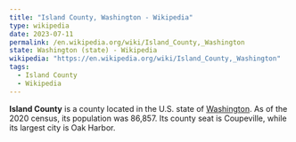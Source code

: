 ```yaml
---
title: "Island County, Washington - Wikipedia"
type: wikipedia
date: 2023-07-11
permalink: /en.wikipedia.org/wiki/Island_County,_Washington
state: Washington (state) - Wikipedia
wikipedia: "https://en.wikipedia.org/wiki/Island_County,_Washington"
tags:
  - Island County
  - Wikipedia
---
```

**Island County** is a county located in the U.S. state of [Washington](/en.wikipedia.org/wiki/Washington_(state)). As of the 2020 census, its population was 86,857. Its county seat is Coupeville, while its largest city is Oak Harbor.